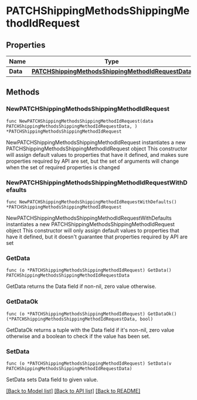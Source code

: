 # PATCHShippingMethodsShippingMethodIdRequest

## Properties

Name | Type | Description | Notes
------------ | ------------- | ------------- | -------------
**Data** | [**PATCHShippingMethodsShippingMethodIdRequestData**](PATCHShippingMethodsShippingMethodIdRequestData.md) |  | 

## Methods

### NewPATCHShippingMethodsShippingMethodIdRequest

`func NewPATCHShippingMethodsShippingMethodIdRequest(data PATCHShippingMethodsShippingMethodIdRequestData, ) *PATCHShippingMethodsShippingMethodIdRequest`

NewPATCHShippingMethodsShippingMethodIdRequest instantiates a new PATCHShippingMethodsShippingMethodIdRequest object
This constructor will assign default values to properties that have it defined,
and makes sure properties required by API are set, but the set of arguments
will change when the set of required properties is changed

### NewPATCHShippingMethodsShippingMethodIdRequestWithDefaults

`func NewPATCHShippingMethodsShippingMethodIdRequestWithDefaults() *PATCHShippingMethodsShippingMethodIdRequest`

NewPATCHShippingMethodsShippingMethodIdRequestWithDefaults instantiates a new PATCHShippingMethodsShippingMethodIdRequest object
This constructor will only assign default values to properties that have it defined,
but it doesn't guarantee that properties required by API are set

### GetData

`func (o *PATCHShippingMethodsShippingMethodIdRequest) GetData() PATCHShippingMethodsShippingMethodIdRequestData`

GetData returns the Data field if non-nil, zero value otherwise.

### GetDataOk

`func (o *PATCHShippingMethodsShippingMethodIdRequest) GetDataOk() (*PATCHShippingMethodsShippingMethodIdRequestData, bool)`

GetDataOk returns a tuple with the Data field if it's non-nil, zero value otherwise
and a boolean to check if the value has been set.

### SetData

`func (o *PATCHShippingMethodsShippingMethodIdRequest) SetData(v PATCHShippingMethodsShippingMethodIdRequestData)`

SetData sets Data field to given value.



[[Back to Model list]](../README.md#documentation-for-models) [[Back to API list]](../README.md#documentation-for-api-endpoints) [[Back to README]](../README.md)



